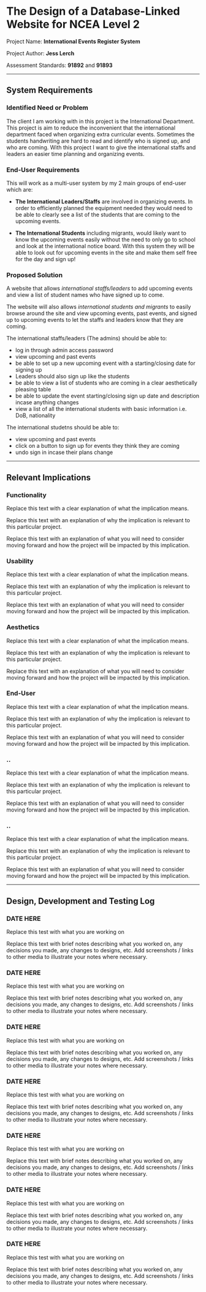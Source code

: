 # The Design of a Database-Linked Website for NCEA Level 2

Project Name: **International Events Register System**

Project Author: **Jess Lerch**

Assessment Standards: **91892** and **91893**


-------------------------------------------------

## System Requirements

### Identified Need or Problem

The client I am working with in this project is the International Department. This project is aim to reduce the inconvenient that the international department faced when organizing extra curricular events. Sometimes the students handwriting are hard to read and identify who is signed up, and who are coming. With this project I want to give the international staffs and leaders an easier time planning and organizing events.

### End-User Requirements

This will work as a multi-user system by my 2 main groups of end-user which are:

- **The International Leaders/Staffs** are involved in organizing events. In order to efficiently planned the equipment needed they would need to be able to clearly see a list of the students that are coming to the upcoming events.

- **The International Students** including migrants, would likely want to know the upcoming events easily without the need to only go to school and look at the international notice board. With this system they will be able to look out for upcoming events in the site and make them self free for the day and sign up!

<!-- Replace this text with a description of your typical end-users and their specific needs / expectations / requirements. -->

### Proposed Solution

A website that allows *international staffs/leaders* to add upcoming events and view a list of student names who have signed up to come.

The website will also allows *international students and migrants* to easily browse around the site and view upcoming events, past events, and signed up to upcoming events to let the staffs and leaders know that they are coming.

The international staffs/leaders (The admins) should be able to:
- log in through admin access password
- view upcoming and past events
- be able to set up a new upcoming event with a starting/closing date for signing up
- Leaders should also sign up like the students
- be able to view a list of students who are coming in a clear aesthetically pleasing table
- be able to update the event starting/closing sign up date and description incase anything changes
- view a list of all the international students with basic information i.e. DoB, nationality

The international studetns should be able to:
- view upcoming and past events
- click on a button to sign up for events they think they are coming
- undo sign in incase their plans change

<!-- Replace this text with a brief statement about the system that you intend to create, including the key functionality it should have. -->


-------------------------------------------------

## Relevant Implications

### Functionality

Replace this text with a clear explanation of what the implication means.

Replace this text with an explanation of why the implication is relevant to this particular project.

Replace this text with an explanation of what you will need to consider moving forward and how the project will be impacted by this implication.

### Usability

Replace this text with a clear explanation of what the implication means.

Replace this text with an explanation of why the implication is relevant to this particular project.

Replace this text with an explanation of what you will need to consider moving forward and how the project will be impacted by this implication.

### Aesthetics

Replace this text with a clear explanation of what the implication means.

Replace this text with an explanation of why the implication is relevant to this particular project.

Replace this text with an explanation of what you will need to consider moving forward and how the project will be impacted by this implication.

### End-User

Replace this text with a clear explanation of what the implication means.

Replace this text with an explanation of why the implication is relevant to this particular project.

Replace this text with an explanation of what you will need to consider moving forward and how the project will be impacted by this implication.

### ..

Replace this text with a clear explanation of what the implication means.

Replace this text with an explanation of why the implication is relevant to this particular project.

Replace this text with an explanation of what you will need to consider moving forward and how the project will be impacted by this implication.

### ..

Replace this text with a clear explanation of what the implication means.

Replace this text with an explanation of why the implication is relevant to this particular project.

Replace this text with an explanation of what you will need to consider moving forward and how the project will be impacted by this implication.


-------------------------------------------------

## Design, Development and Testing Log

### DATE HERE

Replace this test with what you are working on

Replace this text with brief notes describing what you worked on, any decisions you made, any changes to designs, etc. Add screenshots / links to other media to illustrate your notes where necessary.

### DATE HERE

Replace this test with what you are working on

Replace this text with brief notes describing what you worked on, any decisions you made, any changes to designs, etc. Add screenshots / links to other media to illustrate your notes where necessary.

### DATE HERE

Replace this test with what you are working on

Replace this text with brief notes describing what you worked on, any decisions you made, any changes to designs, etc. Add screenshots / links to other media to illustrate your notes where necessary.

### DATE HERE

Replace this test with what you are working on

Replace this text with brief notes describing what you worked on, any decisions you made, any changes to designs, etc. Add screenshots / links to other media to illustrate your notes where necessary.

### DATE HERE

Replace this test with what you are working on

Replace this text with brief notes describing what you worked on, any decisions you made, any changes to designs, etc. Add screenshots / links to other media to illustrate your notes where necessary.

### DATE HERE

Replace this test with what you are working on

Replace this text with brief notes describing what you worked on, any decisions you made, any changes to designs, etc. Add screenshots / links to other media to illustrate your notes where necessary.

### DATE HERE

Replace this test with what you are working on

Replace this text with brief notes describing what you worked on, any decisions you made, any changes to designs, etc. Add screenshots / links to other media to illustrate your notes where necessary.